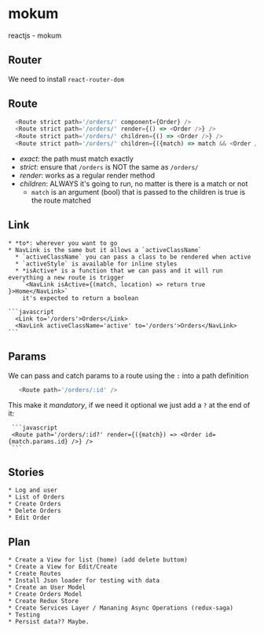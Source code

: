 # mokum
reactjs - mokum

## Router

  We need to install `react-router-dom`

  ## Route
  ```javascript
    <Route strict path='/orders/' component={Order} />
    <Route strict path='/orders/' render={() => <Order />} />
    <Route strict path='/orders/' children={() => <Order />} />
    <Route strict path='/orders/' children={({match) => match && <Order />} />
  ```
  * *exact*: the path must match exactly
  * *strict*: ensure that `/orders` is NOT the same as `/orders/`
  * *render*: works as a regular render method
  * *children*: ALWAYS it's going to run, no matter is there is a match or not
    - `match` is an argument (bool) that is passed to the children is true is the route matched

  ## Link
  
    * *to*: wherever you want to go
    * NavLink is the same but it allows a `activeClassName`
      * `activeClassName` you can pass a class to be rendered when active
      * `activeStyle` is available for inline styles
      * *isActive* is a function that we can pass and it will run everything a new route is trigger
        `<NavLink isActive={(match, location) => return true }>Home</NavLink>`
        it's expected to return a boolean

    ```javascript
      <Link to='/orders'>Orders</Link>
      <NavLink activeClassName='active' to='/orders'>Orders</NavLink>
    ```

   ## Params
   We can pass and catch params to a route using the `:` into a path definition
   ```javascript
      <Route path='/orders/:id' />
   ```
   This make it *mandatory*, if we need it optional we just add a `?` at the end of it:

     ```javascript
     <Route path='/orders/:id?' render={({match}) => <Order id={match.params.id} />} />
     ```


## Stories
    * Log and user
    * List of Orders
    * Create Orders
    * Delete Orders
    * Edit Order

## Plan
    * Create a View for list (home) (add delete buttom)
    * Create a View for Edit/Create
    * Create Routes
    * Install Json loader for testing with data
    * Create an User Model
    * Create Orders Model
    * Create Redux Store
    * Create Services Layer / Mananing Async Operations (redux-saga)
    * Testing
    * Persist data?? Maybe.


